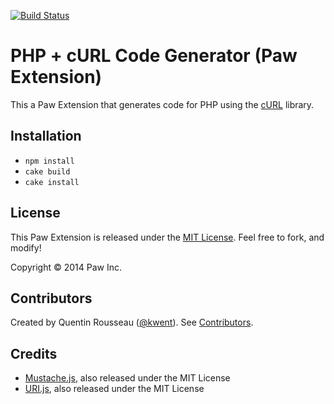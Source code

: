 [![Build Status](https://travis-ci.org/LuckyMarmot/Paw-PHPcURLCodeGenerator.svg?branch=master)](https://travis-ci.org/LuckyMarmot/Paw-PHPcURLCodeGenerator)

# PHP + cURL Code Generator (Paw Extension)

This a Paw Extension that generates code for PHP using the [cURL](http://en.wikipedia.org/wiki/CURL) library.

## Installation

* `npm install`
* `cake build`
* `cake install`

## License

This Paw Extension is released under the [MIT License](LICENSE). Feel free to fork, and modify!

Copyright © 2014 Paw Inc.

## Contributors

Created by Quentin Rousseau ([@kwent](https://github.com/kwent)). See [Contributors](https://github.com/LuckyMarmot/Paw-PHPcURLCodeGenerator/graphs/contributors).

## Credits

* [Mustache.js](https://github.com/janl/mustache.js/), also released under the MIT License
* [URI.js](http://medialize.github.io/URI.js/), also released under the MIT License
